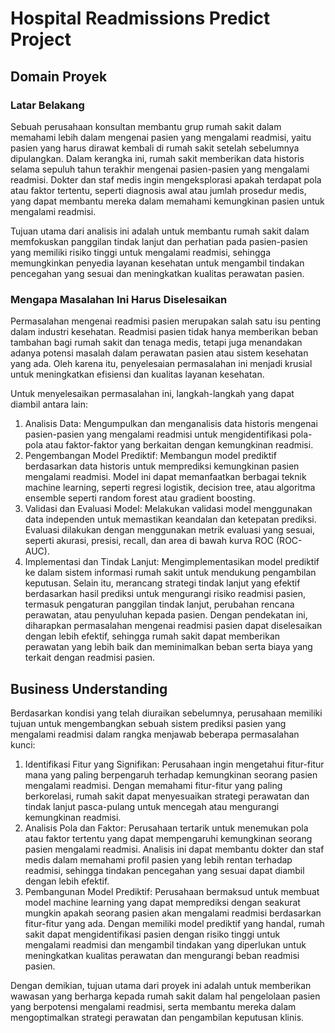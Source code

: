 # Hospital Readmissions Predict Project
## Domain Proyek
### Latar Belakang
Sebuah perusahaan konsultan membantu grup rumah sakit dalam memahami lebih dalam mengenai pasien yang mengalami readmisi, yaitu pasien yang harus dirawat kembali di rumah sakit setelah sebelumnya dipulangkan. Dalam kerangka ini, rumah sakit memberikan data historis selama sepuluh tahun terakhir mengenai pasien-pasien yang mengalami readmisi. Dokter dan staf medis ingin mengeksplorasi apakah terdapat pola atau faktor tertentu, seperti diagnosis awal atau jumlah prosedur medis, yang dapat membantu mereka dalam memahami kemungkinan pasien untuk mengalami readmisi.

Tujuan utama dari analisis ini adalah untuk membantu rumah sakit dalam memfokuskan panggilan tindak lanjut dan perhatian pada pasien-pasien yang memiliki risiko tinggi untuk mengalami readmisi, sehingga memungkinkan penyedia layanan kesehatan untuk mengambil tindakan pencegahan yang sesuai dan meningkatkan kualitas perawatan pasien.

### Mengapa Masalahan Ini Harus Diselesaikan
Permasalahan mengenai readmisi pasien merupakan salah satu isu penting dalam industri kesehatan. Readmisi pasien tidak hanya memberikan beban tambahan bagi rumah sakit dan tenaga medis, tetapi juga menandakan adanya potensi masalah dalam perawatan pasien atau sistem kesehatan yang ada. Oleh karena itu, penyelesaian permasalahan ini menjadi krusial untuk meningkatkan efisiensi dan kualitas layanan kesehatan.

Untuk menyelesaikan permasalahan ini, langkah-langkah yang dapat diambil antara lain:
1. Analisis Data: Mengumpulkan dan menganalisis data historis mengenai pasien-pasien yang mengalami readmisi untuk mengidentifikasi pola-pola atau faktor-faktor yang berkaitan dengan kemungkinan readmisi.
2. Pengembangan Model Prediktif: Membangun model prediktif berdasarkan data historis untuk memprediksi kemungkinan pasien mengalami readmisi. Model ini dapat memanfaatkan berbagai teknik machine learning, seperti regresi logistik, decision tree, atau algoritma ensemble seperti random forest atau gradient boosting.
3. Validasi dan Evaluasi Model: Melakukan validasi model menggunakan data independen untuk memastikan keandalan dan ketepatan prediksi. Evaluasi dilakukan dengan menggunakan metrik evaluasi yang sesuai, seperti akurasi, presisi, recall, dan area di bawah kurva ROC (ROC-AUC).
4. Implementasi dan Tindak Lanjut: Mengimplementasikan model prediktif ke dalam sistem informasi rumah sakit untuk mendukung pengambilan keputusan. Selain itu, merancang strategi tindak lanjut yang efektif berdasarkan hasil prediksi untuk mengurangi risiko readmisi pasien, termasuk pengaturan panggilan tindak lanjut, perubahan rencana perawatan, atau penyuluhan kepada pasien.
Dengan pendekatan ini, diharapkan permasalahan mengenai readmisi pasien dapat diselesaikan dengan lebih efektif, sehingga rumah sakit dapat memberikan perawatan yang lebih baik dan meminimalkan beban serta biaya yang terkait dengan readmisi pasien.

## Business Understanding
Berdasarkan kondisi yang telah diuraikan sebelumnya, perusahaan memiliki tujuan untuk mengembangkan sebuah sistem prediksi pasien yang mengalami readmisi dalam rangka menjawab beberapa permasalahan kunci:

1. Identifikasi Fitur yang Signifikan: Perusahaan ingin mengetahui fitur-fitur mana yang paling berpengaruh terhadap kemungkinan seorang pasien mengalami readmisi. Dengan memahami fitur-fitur yang paling berkorelasi, rumah sakit dapat menyesuaikan strategi perawatan dan tindak lanjut pasca-pulang untuk mencegah atau mengurangi kemungkinan readmisi.
2. Analisis Pola dan Faktor: Perusahaan tertarik untuk menemukan pola atau faktor tertentu yang dapat mempengaruhi kemungkinan seorang pasien mengalami readmisi. Analisis ini dapat membantu dokter dan staf medis dalam memahami profil pasien yang lebih rentan terhadap readmisi, sehingga tindakan pencegahan yang sesuai dapat diambil dengan lebih efektif.
3. Pembangunan Model Prediktif: Perusahaan bermaksud untuk membuat model machine learning yang dapat memprediksi dengan seakurat mungkin apakah seorang pasien akan mengalami readmisi berdasarkan fitur-fitur yang ada. Dengan memiliki model prediktif yang handal, rumah sakit dapat mengidentifikasi pasien dengan risiko tinggi untuk mengalami readmisi dan mengambil tindakan yang diperlukan untuk meningkatkan kualitas perawatan dan mengurangi beban readmisi pasien.

Dengan demikian, tujuan utama dari proyek ini adalah untuk memberikan wawasan yang berharga kepada rumah sakit dalam hal pengelolaan pasien yang berpotensi mengalami readmisi, serta membantu mereka dalam mengoptimalkan strategi perawatan dan pengambilan keputusan klinis.
